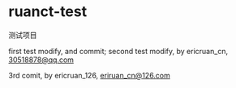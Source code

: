 # ruanct-test
测试项目

first test modify, and commit;
second test modify, by ericruan_cn, 30518878@qq.com <br>

3rd comit, by ericruan_126, eriruan_cn@126.com <br>

